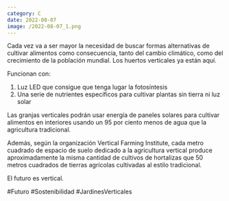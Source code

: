 ```yaml
--- 
category: C 
date: 2022-08-07 
image: /2022-08-07_1.png 
--- 
```


Cada vez va a ser mayor la necesidad de buscar formas alternativas de cultivar alimentos como consecuencia, tanto del cambio climático, como del crecimiento de la población mundial. Los huertos verticales ya están aquí.

Funcionan con:

1) Luz LED que consigue que tenga lugar la fotosíntesis
2) Una serie de nutrientes específicos para cultivar plantas sin tierra ni luz solar  

Las granjas verticales podrán usar energía de paneles solares para cultivar alimentos en interiores usando un 95 por ciento menos de agua que la agricultura tradicional.

Además, según la organización Vertical Farming Institute, cada metro cuadrado de espacio de suelo dedicado a la agricultura vertical produce aproximadamente la misma cantidad de cultivos de hortalizas que 50 metros cuadrados de tierras agrícolas cultivadas al estilo tradicional.

El futuro es vertical. 

#Futuro #Sostenibilidad #JardinesVerticales